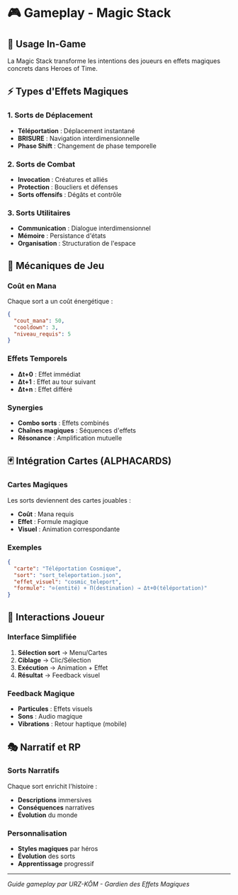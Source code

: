 # 🎮 Gameplay - Magic Stack

## 🎯 Usage In-Game

La Magic Stack transforme les intentions des joueurs en effets magiques concrets dans Heroes of Time.

## ⚡ Types d'Effets Magiques

### 1. **Sorts de Déplacement**
- **Téléportation** : Déplacement instantané
- **BRISURE** : Navigation interdimensionnelle
- **Phase Shift** : Changement de phase temporelle

### 2. **Sorts de Combat**
- **Invocation** : Créatures et alliés
- **Protection** : Boucliers et défenses
- **Sorts offensifs** : Dégâts et contrôle

### 3. **Sorts Utilitaires**
- **Communication** : Dialogue interdimensionnel
- **Mémoire** : Persistance d'états
- **Organisation** : Structuration de l'espace

## 🎲 Mécaniques de Jeu

### **Coût en Mana**
Chaque sort a un coût énergétique :
```json
{
  "cout_mana": 50,
  "cooldown": 3,
  "niveau_requis": 5
}
```

### **Effets Temporels**
- **Δt+0** : Effet immédiat
- **Δt+1** : Effet au tour suivant
- **Δt+n** : Effet différé

### **Synergies**
- **Combo sorts** : Effets combinés
- **Chaînes magiques** : Séquences d'effets
- **Résonance** : Amplification mutuelle

## 🃏 Intégration Cartes (ALPHACARDS)

### **Cartes Magiques**
Les sorts deviennent des cartes jouables :
- **Coût** : Mana requis
- **Effet** : Formule magique
- **Visuel** : Animation correspondante

### **Exemples**
```json
{
  "carte": "Téléportation Cosmique",
  "sort": "sort_teleportation.json",
  "effet_visuel": "cosmic_teleport",
  "formule": "⊙(entité) + Π(destination) → Δt+0(téléportation)"
}
```

## 🌟 Interactions Joueur

### **Interface Simplifiée**
1. **Sélection sort** → Menu/Cartes
2. **Ciblage** → Clic/Sélection
3. **Exécution** → Animation + Effet
4. **Résultat** → Feedback visuel

### **Feedback Magique**
- **Particules** : Effets visuels
- **Sons** : Audio magique
- **Vibrations** : Retour haptique (mobile)

## 🎭 Narratif et RP

### **Sorts Narratifs**
Chaque sort enrichit l'histoire :
- **Descriptions** immersives
- **Conséquences** narratives
- **Évolution** du monde

### **Personnalisation**
- **Styles magiques** par héros
- **Évolution** des sorts
- **Apprentissage** progressif

---

*Guide gameplay par URZ-KÔM - Gardien des Effets Magiques*
